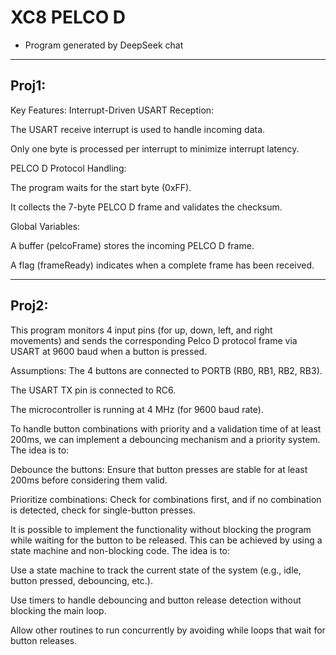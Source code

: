 # XC8 PELCO D
- Program generated by DeepSeek chat

-----

## Proj1:

Key Features: Interrupt-Driven USART Reception:

The USART receive interrupt is used to handle incoming data.

Only one byte is processed per interrupt to minimize interrupt latency.

PELCO D Protocol Handling:

The program waits for the start byte (0xFF).

It collects the 7-byte PELCO D frame and validates the checksum.

Global Variables:

A buffer (pelcoFrame) stores the incoming PELCO D frame.

A flag (frameReady) indicates when a complete frame has been received.

-----

## Proj2:

This program monitors 4 input pins (for up, down, left, and right movements) and sends the corresponding Pelco D protocol frame via USART at 9600 baud when a button is pressed.

Assumptions: The 4 buttons are connected to PORTB (RB0, RB1, RB2, RB3).

The USART TX pin is connected to RC6.

The microcontroller is running at 4 MHz (for 9600 baud rate).

To handle button combinations with priority and a validation time of at least 200ms, we can implement a debouncing mechanism and a priority system. The idea is to:

Debounce the buttons: Ensure that button presses are stable for at least 200ms before considering them valid.

Prioritize combinations: Check for combinations first, and if no combination is detected, check for single-button presses.

It is possible to implement the functionality without blocking the program while waiting for the button to be released. This can be achieved by using a state machine and non-blocking code. The idea is to:

Use a state machine to track the current state of the system (e.g., idle, button pressed, debouncing, etc.).

Use timers to handle debouncing and button release detection without blocking the main loop.

Allow other routines to run concurrently by avoiding while loops that wait for button releases.

